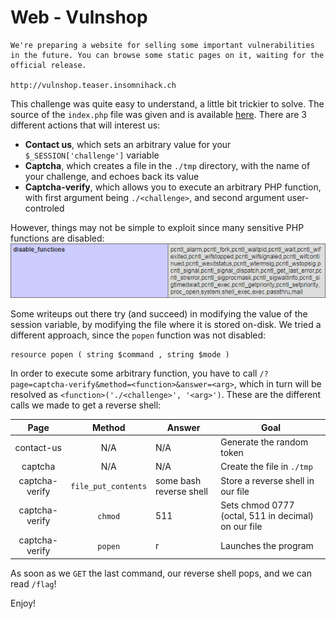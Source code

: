 # Web - Vulnshop

```
We're preparing a website for selling some important vulnerabilities in the future. You can browse some static pages on it, waiting for the official release.

http://vulnshop.teaser.insomnihack.ch
```

This challenge was quite easy to understand, a little bit trickier to solve. The source of the `index.php` file was given and is available [here](https://github.com/YoloSw4g/writeups/blob/master/2018/Insomni'hack-Teaser-2018/web-vulnshop/resources/index.php).
There are 3 different actions that will interest us:
* **Contact us**, which sets an arbitrary value for your `$_SESSION['challenge']` variable
* **Captcha**, which creates a file in the `./tmp` directory, with the name of your challenge, and echoes back its value
* **Captcha-verify**, which allows you to execute an arbitrary PHP function, with first argument being `./<challenge>`, and second argument user-controled

However, things may not be simple to exploit since many sensitive PHP functions are disabled:
![PHPdisfun](https://raw.githubusercontent.com/YoloSw4g/writeups/master/2018/Insomni'hack-Teaser-2018/web-vulnshop/resources/phpinfo.png)

Some writeups out there try (and succeed) in modifying the value of the session variable, by modifying the file where it is stored on-disk. We tried a different approach, since the `popen` function was not disabled:

```
resource popen ( string $command , string $mode )
```

In order to execute some arbitrary function, you have to call `/?page=captcha-verify&method=<function>&answer=<arg>`, which in turn will be resolved as `<function>('./<challenge>', '<arg>')`.
These are the different calls we made to get a reverse shell:

| Page | Method | Answer | Goal |
|:----:|:------:|--------|------|
| contact-us | N/A | N/A | Generate the random token |
| captcha | N/A | N/A | Create the file in `./tmp` |
| captcha-verify | `file_put_contents` | some bash reverse shell | Store a reverse shell in our file |
| captcha-verify | `chmod` | 511 | Sets chmod 0777 (octal, 511 in decimal) on our file |
| captcha-verify | `popen` | r | Launches the program |

As soon as we `GET` the last command, our reverse shell pops, and we can read `/flag`!

Enjoy!